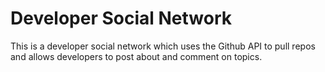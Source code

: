 # Developer Social Network

This is a developer social network which uses the Github API to pull repos and allows developers to post about and comment on topics. 
